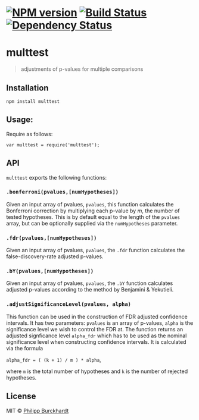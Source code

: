 #  [![NPM version][npm-image]][npm-url] [![Build Status][travis-image]][travis-url] [![Dependency Status][daviddm-url]][daviddm-image]

# multtest

> adjustments of p-values for multiple comparisons

## Installation

```
npm install multtest
```

## Usage:

Require as follows:

```
var multtest = require('multtest');
```

## API

`multtest` exports the following functions:

### `.bonferroni(pvalues,[numHypotheses])`

Given an input array of pvalues, `pvalues`, this function calculates the Bonferroni correction by multiplying each p-value by *m*, the number of tested hypotheses. This is by default equal to the length of the `pvalues` array, but can be optionally supplied via the `numHypotheses` parameter.

### `.fdr(pvalues,[numHypotheses])`

Given an input array of pvalues, `pvalues`, the `.fdr` function calculates the false-discovery-rate adjusted p-values.

### `.bY(pvalues,[numHypotheses])`

Given an input array of pvalues, `pvalues`, the `.bY` function calculates adjusted p-values according to the method by Benjamini & Yekutieli.

### `.adjustSignificanceLevel(pvalues, alpha)`
This function can be used in the construction of FDR adjusted confidence intervals. It has two parameters: `pvalues`
is an array of p-values, `alpha` is the significance level we wish to control the FDR at. The function returns an adjusted signficance level `alpha_fdr`
which has to be used as the nominal significance level when constructing confidence intervals.
It is calculated via the formula

`alpha_fdr = ( (k + 1) / m ) * alpha`,

where `m` is the total number of hypotheses and `k` is the number of rejected hypotheses.

## License

MIT © [Philipp Burckhardt](http://www.philipp-burckhardt.com)

[npm-url]: https://npmjs.org/package/multtest
[npm-image]: https://badge.fury.io/js/multtest.svg
[travis-url]: https://travis-ci.org/Planeshifter/multtest
[travis-image]: https://travis-ci.org/Planeshifter/multtest.svg?branch=master
[daviddm-url]: https://david-dm.org/Planeshifter/multtest.svg?theme=shields.io
[daviddm-image]: https://david-dm.org/Planeshifter/multtest
